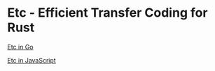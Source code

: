 # Etc - Efficient Transfer Coding for Rust

[Etc in Go](https://github.com/superp00t/etc)

[Etc in JavaScript](https://github.com/superp00t/etc-js)
